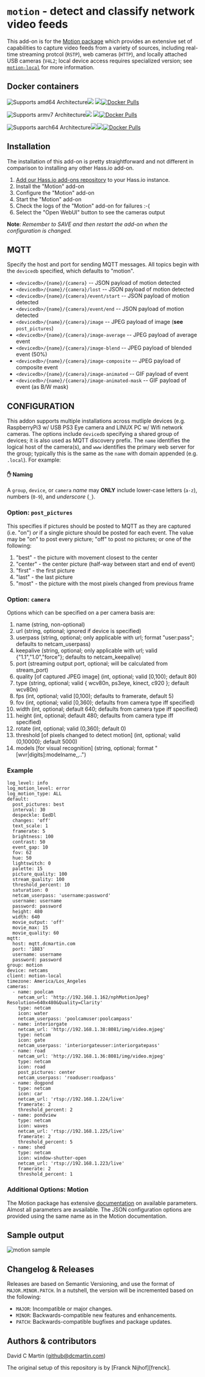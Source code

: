 # `motion` - detect and classify network video feeds

This add-on is for the [Motion package][motionpkg] which provides an extensive set of capabilities to capture video feeds from a variety of sources, including real-time streaming protcol (`RSTP`),  web cameras (`HTTP`), and locally attached USB cameras (`V4L2`; local device access requires specialized version; see [`motion-local`](../motion-local/README.md) for more information.

## Docker containers

![Supports amd64 Architecture][amd64-shield][![](https://images.microbadger.com/badges/image/dcmartin/amd64-addon-motion.svg)](https://microbadger.com/images/dcmartin/amd64-addon-motion "Get your own image badge on microbadger.com")
[![](https://images.microbadger.com/badges/version/dcmartin/amd64-addon-motion.svg)](https://microbadger.com/images/dcmartin/amd64-addon-motion "Get your own version badge on microbadger.com")[![Docker Pulls][pulls-motion-amd64]][docker-motion-amd64]

![Supports armv7 Architecture][armv7-shield][![](https://images.microbadger.com/badges/image/dcmartin/armv7-addon-motion.svg)](https://microbadger.com/images/dcmartin/armv7-addon-motion "Get your own image badge on microbadger.com")
[![](https://images.microbadger.com/badges/version/dcmartin/armv7-addon-motion.svg)](https://microbadger.com/images/dcmartin/armv7-addon-motion "Get your own version badge on microbadger.com")[![Docker Pulls][pulls-motion-armv7]][docker-motion-armv7]

![Supports aarch64 Architecture][aarch64-shield][![](https://images.microbadger.com/badges/image/dcmartin/aarch64-addon-motion.svg)](https://microbadger.com/images/dcmartin/aarch64-addon-motion "Get your own image badge on microbadger.com")[![](https://images.microbadger.com/badges/version/dcmartin/aarch64-addon-motion.svg)](https://microbadger.com/images/dcmartin/aarch64-addon-motion "Get your own version badge on microbadger.com")[![Docker Pulls][pulls-motion-aarch64]][docker-motion-aarch64]

[docker-motion-amd64]: https://hub.docker.com/r/dcmartin/amd64-addon-motion
[pulls-motion-amd64]: https://img.shields.io/docker/pulls/dcmartin/amd64-addon-motion.svg
[docker-motion-armv7]: https://hub.docker.com/r/dcmartin/armv7-addon-motion
[pulls-motion-armv7]: https://img.shields.io/docker/pulls/dcmartin/armv7-addon-motion.svg
[docker-motion-aarch64]: https://hub.docker.com/r/dcmartin/aarch64-addon-motion
[pulls-motion-aarch64]: https://img.shields.io/docker/pulls/dcmartin/aarch64-addon-motion.svg

[aarch64-shield]: https://img.shields.io/badge/aarch64-yes-green.svg
[amd64-shield]: https://img.shields.io/badge/amd64-yes-green.svg
[armv7-shield]: https://img.shields.io/badge/armv7-yes-green.svg

## Installation

The installation of this add-on is pretty straightforward and not different in
comparison to installing any other Hass.io add-on.

1. [Add our Hass.io add-ons repository][repository] to your Hass.io instance.
1. Install the "Motion" add-on
1. Configure the "Motion" add-on
1. Start the "Motion" add-on
1. Check the logs of the "Motion" add-on for failures :-(
1. Select the "Open WebUI" button to see the cameras output

**Note**: _Remember to SAVE and then restart the add-on when the configuration is changed._

## MQTT

Specify the host and port for sending MQTT messages.  All topics begin with the `devicedb` specified, which defaults to "motion".

+ `<devicedb>/{name}/{camera}` -- JSON payload of motion detected
+ `<devicedb>/{name}/{camera}/lost` -- JSON payload of motion detected
+  `<devicedb>/{name}/{camera}/event/start` -- JSON payload of motion detected
+ `<devicedb>/{name}/{camera}/event/end` -- JSON payload of motion detected
+ `<devicedb>/{name}/{camera}/image` -- JPEG payload of image (**see** `post_pictures`)
+ `<devicedb>/{name}/{camera}/image-average` -- JPEG payload of average event 
+ `<devicedb>/{name}/{camera}/image-blend` -- JPEG payload of blended event (50%)
+ `<devicedb>/{name}/{camera}/image-composite` --  JPEG payload of composite event
+ `<devicedb>/{name}/{camera}/image-animated` -- GIF payload of event
+ `<devicedb>/{name}/{camera}/image-animated-mask` -- GIF payload of event (as B/W mask)

## CONFIGURATION
This addon supports multiple installations across mutliple devices (e.g. RaspberryPi3 w/ USB PS3 Eye camera and LINUX PC w/ Wifi network cameras.  The options include `devicedb` specifying a shared group of devices; it is also used as MQTT discovery prefix.  The `name` identifies the logical host of the camera(s), and `www` identifies the primary web server for the group; typically this is the same as the `name` with domain appended (e.g. `.local`).  For example:

#### &#9995; Naming
A `group`, `device`, or `camera` _name_ may **ONLY** include lower-case letters (`a-z`), numbers (`0-9`), and _underscore_ (`_`).

### Option: `post_pictures`

This specifies if pictures should be posted to MQTT as they are captured (i.e. "on") _or_ if a single picture should be posted for each event.
The value may be "on" to post every picture; "off" to post no pictures; or one of the following:

1. "best" - the picture with movement closest to the center
1. "center" - the center picture (half-way between start and end of event)
1. "first" - the first picture 
1. "last" - the last picture
1. "most" - the picture with the most pixels changed from previous frame

### Option: `camera`

Options which can be specified on a per camera basis are:

1. name (string, non-optional)
1. url (string, optional; ignored if device is specified)
1. userpass (string, optional; only applicable with url; format "user:pass"; defaults to netcam_userpass)
1. keepalive (string, optional; only applicable with url; valid {"1.1","1.0","force"}; defaults to netcam_keepalive)
1. port (streaming output port, optional; will be calculated from stream_port)
1. quality \[of captured JPEG image\] (int, optional; valid \[0,100); default 80)
1. type (string, optional; valid { wcv80n, ps3eye, kinect, c920 }; default wcv80n)
1. fps (int, optional; valid \[0,100); defaults to framerate, default 5)
1. fov (int, optional; valid \[0,360); defaults from camera type iff specified)
1. width (int, optional; default 640; defaults from camera type iff specified)
1. height (int, optional; default 480; defaults from camera type iff specified)
1. rotate (int, optional; valid (0,360); default 0)
1. threshold \[of pixels changed to detect motion\] (int, optional; valid (0,10000); default 5000)
1. models \[for visual recognition\] (string, optional; format "\[wvr|digits\]:modelname,<model2>,..")

### Example

```
log_level: info
log_motion_level: error
log_motion_type: ALL
default:
  post_pictures: best
  interval: 30
  despeckle: EedDl
  changes: 'off'
  text_scale: 1
  framerate: 5
  brightness: 100
  contrast: 50
  event_gap: 10
  fov: 62
  hue: 50
  lightswitch: 0
  palette: 15
  picture_quality: 100
  stream_quality: 100
  threshold_percent: 10
  saturation: 0
  netcam_userpass: 'username:password'
  username: username
  password: password
  height: 480
  width: 640
  movie_output: 'off'
  movie_max: 15
  movie_quality: 60
mqtt:
  host: mqtt.dcmartin.com
  port: '1883'
  username: username
  password: password
group: motion
device: netcams
client: motion-local
timezone: America/Los_Angeles
cameras:
  - name: poolcam
    netcam_url: 'http://192.168.1.162/nphMotionJpeg?Resolution=640x480&Quality=Clarity'
    type: netcam
    icon: water
    netcam_userpass: 'poolcamuser:poolcampass'
  - name: interiorgate
    netcam_url: 'http://192.168.1.38:8081/img/video.mjpeg'
    type: netcam
    icon: gate
    netcam_userpass: 'interiorgateuser:interiorgatepass'
  - name: road
    netcam_url: 'http://192.168.1.36:8081/img/video.mjpeg'
    type: netcam
    icon: road
    post_pictures: center
    netcam_userpass: 'roaduser:roadpass'
  - name: dogpond
    type: netcam
    icon: car
    netcam_url: 'rtsp://192.168.1.224/live'
    framerate: 2
    threshold_percent: 2
  - name: pondview
    type: netcam
    icon: waves
    netcam_url: 'rtsp://192.168.1.225/live'
    framerate: 2
    threshold_percent: 5
  - name: shed
    type: netcam
    icon: window-shutter-open
    netcam_url: 'rtsp://192.168.1.223/live'
    framerate: 2
    threshold_percent: 1
```

### Additional Options: Motion

The Motion package has extensive [documentation][motiondoc] on available parameters.  Almost all parameters are avsailable.
The JSON configuration options are provided using the same name as in the Motion documentation.

## Sample output

![motion sample](motion-sample.png?raw=true "SAMPLE")

## Changelog & Releases

Releases are based on Semantic Versioning, and use the format
of ``MAJOR.MINOR.PATCH``. In a nutshell, the version will be incremented
based on the following:

- ``MAJOR``: Incompatible or major changes.
- ``MINOR``: Backwards-compatible new features and enhancements.
- ``PATCH``: Backwards-compatible bugfixes and package updates.

## Authors & contributors

David C Martin (github@dcmartin.com)

The original setup of this repository is by [Franck Nijhof][frenck].

[commits]: https://github.com/dcmartin/hassio-addons/motion/commits/master
[contributors]: https://github.com/dcmartin/hassio-addons/motion/graphs/contributors
[dcmartin]: https://github.com/dcmartin
[issue]: https://github.com/dcmartin/hassio-addons/motion/issues
[keepchangelog]: http://keepachangelog.com/en/1.0.0/
[releases]: https://github.com/dcmartin/hassio-addons/motion/releases
[repository]: https://github.com/dcmartin/hassio-addons
[motionpkg]: https://motion-project.github.io]
[motiondoc]: https://motion-project.github.io/motion_config.html
[watsonvr]: https://www.ibm.com/watson/services/visual-recognition
[digitsgit]: https://github.com/nvidia/digits
[digits]: https://developer.nvidia.com/digits
